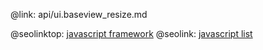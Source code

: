 @link: api/ui.baseview_resize.md

@seolinktop: [javascript framework](https://webix.com)
@seolink: [javascript list](https://webix.com/widget/list/)